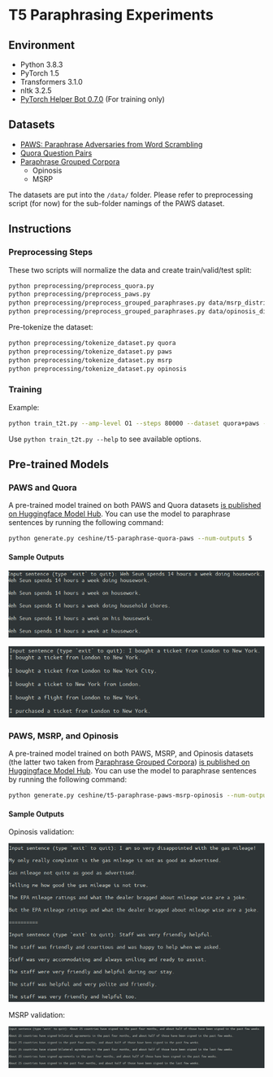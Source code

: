 # T5 Paraphrasing Experiments

## Environment

- Python 3.8.3
- PyTorch 1.5
- Transformers 3.1.0
- nltk 3.2.5
- [PyTorch Helper Bot 0.7.0](https://github.com/ceshine/pytorch-helper-bot/tree/0.7.0) (For training only)

## Datasets

- [PAWS: Paraphrase Adversaries from Word Scrambling](https://github.com/google-research-datasets/paws)
- [Quora Question Pairs](https://www.quora.com/q/quoradata/First-Quora-Dataset-Release-Question-Pairs)
- [Paraphrase Grouped Corpora](https://www.oxinabox.net/resources/paraphrase_grouped_corpora/)
  - Opinosis
  - MSRP

The datasets are put into the `/data/` folder. Please refer to preprocessing script (for now) for the sub-folder namings of the PAWS dataset.

## Instructions

### Preprocessing Steps

These two scripts will normalize the data and create train/valid/test split:

```bash
python preprocessing/preprocess_quora.py
python preprocessing/preprocess_paws.py
python preprocessing/preprocess_grouped_paraphrases.py data/msrp_distribute/
python preprocessing/preprocess_grouped_paraphrases.py data/opinosis_distribute/ --detokenize
```

Pre-tokenize the dataset:

```bash
python preprocessing/tokenize_dataset.py quora
python preprocessing/tokenize_dataset.py paws
python preprocessing/tokenize_dataset.py msrp
python preprocessing/tokenize_dataset.py opinosis
```

### Training

Example:

```bash
python train_t2t.py --amp-level O1 --steps 80000 --dataset quora+paws --batch-size 8 --grad-accu 2 --max-len 64
```

Use `python train_t2t.py --help` to see available options.

## Pre-trained Models

### PAWS and Quora

A pre-trained model trained on both PAWS and Quora datasets [is published on Huggingface Model Hub](https://huggingface.co/ceshine/t5-paraphrase-quora-paws). You can use the model to paraphrase sentences by running the following command:

```bash
python generate.py ceshine/t5-paraphrase-quora-paws --num-outputs 5
```

#### Sample Outputs

![Sample output 1](imgs/sample-output-1.png)

![Sample output 2](imgs/sample-output-2.png)

### PAWS, MSRP, and Opinosis

A pre-trained model trained on both PAWS, MSRP, and Opinosis datasets (the latter two taken from [Paraphrase Grouped Corpora](https://www.oxinabox.net/resources/paraphrase_grouped_corpora/)) [is published on Huggingface Model Hub](https://huggingface.co/ceshine/t5-paraphrase-paws-msrp-opinosis). You can use the model to paraphrase sentences by running the following command:

```bash
python generate.py ceshine/t5-paraphrase-paws-msrp-opinosis --num-outputs 5
```

#### Sample Outputs

Opinosis validation:

![Sample output 3](imgs/sample-output-3.png)

MSRP validation:

![Sample output 4](imgs/sample-output-4.png)
